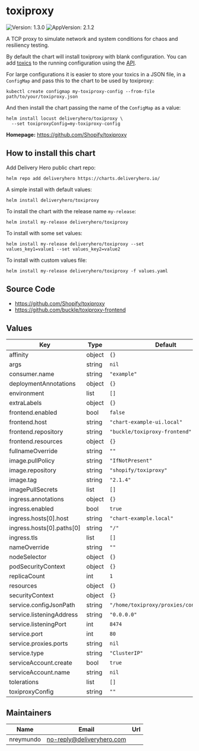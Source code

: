 # toxiproxy

![Version: 1.3.0](https://img.shields.io/badge/Version-1.3.0-informational?style=flat-square) ![AppVersion: 2.1.2](https://img.shields.io/badge/AppVersion-2.1.2-informational?style=flat-square)

A TCP proxy to simulate network and system conditions for chaos and resiliency testing.

By default the chart will install toxiproxy with blank configuration. You can add [toxics](https://github.com/Shopify/toxiproxy#toxics) to the running configuration using the [API](https://github.com/Shopify/toxiproxy#http-api).

For large configurations it is easier to store your toxics in a JSON file, in a `ConfigMap` and pass this to the chart to be used by toxiproxy:

```console
kubectl create configmap my-toxiproxy-config --from-file path/to/your/toxiproxy.json
```

And then install the chart passing the name of the `ConfigMap` as a value:

```console
helm install locust deliveryhero/toxiproxy \
  --set toxiproxyConfig=my-toxiproxy-config
```

**Homepage:** <https://github.com/Shopify/toxiproxy>

## How to install this chart

Add Delivery Hero public chart repo:

```console
helm repo add deliveryhero https://charts.deliveryhero.io/
```

A simple install with default values:

```console
helm install deliveryhero/toxiproxy
```

To install the chart with the release name `my-release`:

```console
helm install my-release deliveryhero/toxiproxy
```

To install with some set values:

```console
helm install my-release deliveryhero/toxiproxy --set values_key1=value1 --set values_key2=value2
```

To install with custom values file:

```console
helm install my-release deliveryhero/toxiproxy -f values.yaml
```

## Source Code

* <https://github.com/Shopify/toxiproxy>
* <https://github.com/buckle/toxiproxy-frontend>

## Values

| Key | Type | Default | Description |
|-----|------|---------|-------------|
| affinity | object | `{}` |  |
| args | string | `nil` |  |
| consumer.name | string | `"example"` |  |
| deploymentAnnotations | object | `{}` |  |
| environment | list | `[]` |  |
| extraLabels | object | `{}` |  |
| frontend.enabled | bool | `false` |  |
| frontend.host | string | `"chart-example-ui.local"` |  |
| frontend.repository | string | `"buckle/toxiproxy-frontend"` |  |
| frontend.resources | object | `{}` |  |
| fullnameOverride | string | `""` |  |
| image.pullPolicy | string | `"IfNotPresent"` |  |
| image.repository | string | `"shopify/toxiproxy"` |  |
| image.tag | string | `"2.1.4"` |  |
| imagePullSecrets | list | `[]` |  |
| ingress.annotations | object | `{}` |  |
| ingress.enabled | bool | `true` |  |
| ingress.hosts[0].host | string | `"chart-example.local"` |  |
| ingress.hosts[0].paths[0] | string | `"/"` |  |
| ingress.tls | list | `[]` |  |
| nameOverride | string | `""` |  |
| nodeSelector | object | `{}` |  |
| podSecurityContext | object | `{}` |  |
| replicaCount | int | `1` |  |
| resources | object | `{}` |  |
| securityContext | object | `{}` |  |
| service.configJsonPath | string | `"/home/toxiproxy/proxies/config.json"` |  |
| service.listeningAddress | string | `"0.0.0.0"` |  |
| service.listeningPort | int | `8474` |  |
| service.port | int | `80` |  |
| service.proxies.ports | string | `nil` |  |
| service.type | string | `"ClusterIP"` |  |
| serviceAccount.create | bool | `true` |  |
| serviceAccount.name | string | `nil` |  |
| tolerations | list | `[]` |  |
| toxiproxyConfig | string | `""` |  |

## Maintainers

| Name | Email | Url |
| ---- | ------ | --- |
| nreymundo | no-reply@deliveryhero.com |  |
